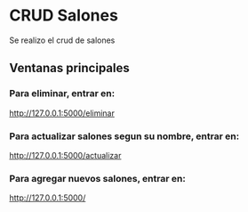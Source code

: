 # CRUD Salones
Se realizo el crud de salones

## Ventanas principales

### Para eliminar, entrar en: 
http://127.0.0.1:5000/eliminar

### Para actualizar salones segun su nombre, entrar en: 
http://127.0.0.1:5000/actualizar

### Para agregar nuevos salones, entrar en: 
http://127.0.0.1:5000/

